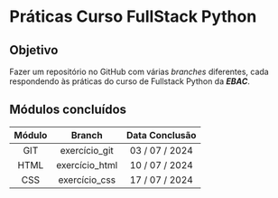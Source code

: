 # Práticas Curso FullStack Python

## Objetivo

Fazer um repositório no GitHub com várias _branches_ diferentes, cada respondendo às práticas do curso de Fullstack Python da **_EBAC_**.

## Módulos concluídos

| **Módulo** |   **Branch**   | **Data Conclusão** |
| :--------: | :------------: | :----------------: |
|    GIT     | exercício_git  |   03 / 07 / 2024   |
|    HTML    | exercício_html |   10 / 07 / 2024   |
|    CSS     | exercício_css  |   17 / 07 / 2024   |
